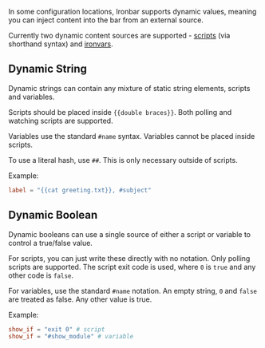 In some configuration locations, Ironbar supports dynamic values, 
meaning you can inject content into the bar from an external source.

Currently two dynamic content sources are supported - [scripts](scripts) (via shorthand syntax) and [ironvars](ironvars).

## Dynamic String

Dynamic strings can contain any mixture of static string elements, scripts and variables.

Scripts should be placed inside `{{double braces}}`. Both polling and watching scripts are supported.

Variables use the standard `#name` syntax. Variables cannot be placed inside scripts.

To use a literal hash, use `##`. This is only necessary outside of scripts.

Example:

```toml
label = "{{cat greeting.txt}}, #subject"
```

## Dynamic Boolean

Dynamic booleans can use a single source of either a script or variable to control a true/false value.

For scripts, you can just write these directly with no notation. 
Only polling scripts are supported. 
The script exit code is used, where `0` is `true` and any other code is `false`.

For variables, use the standard `#name` notation. 
An empty string, `0` and `false` are treated as false. 
Any other value is true.

Example:

```toml
show_if = "exit 0" # script
show_if = "#show_module" # variable
```
